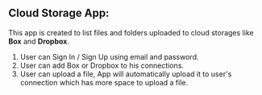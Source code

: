 ## Cloud Storage App: ##

This app is created to list files and folders uploaded to cloud storages like **Box** and **Dropbox**.

1. User can Sign In / Sign Up using email and password.
2. User can add Box or Dropbox to his connections.
3. User can upload a file, App will automatically upload it to user's connection which has more space to upload a file.